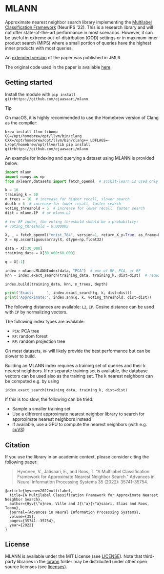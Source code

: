 # MLANN

Approximate nearest neighbor search library implementing the [Multilabel Classification Framework](https://proceedings.neurips.cc/paper_files/paper/2022/file/e8752f3e51f33a2e06daf044c40ce412-Paper-Conference.pdf) (NeurIPS '22). This is a research library and will not offer state-of-the-art performance in most scenarios. However, it can be useful in extreme out-of-distribution (OOD) settings or in maximum inner product search (MIPS) where a small portion of queries have the highest inner products with most queries.

An [extended version](https://www.jmlr.org/papers/volume25/23-0286/23-0286.pdf) of the paper was published in JMLR.

The original code used in the paper is available [here](https://github.com/vioshyvo/a-multilabel-classification-framework).

## Getting started

Install the module with `pip install git+https://github.com/ejaasaari/mlann`

> [!TIP]
> On macOS, it is highly recommended to use the Homebrew version of Clang as the compiler:

```shell script
brew install llvm libomp
CC=/opt/homebrew/opt/llvm/bin/clang CXX=/opt/homebrew/opt/llvm/bin/clang++ LDFLAGS=-L/opt/homebrew/opt/llvm/lib pip install git+https://github.com/ejaasaari/mlann
```

An example for indexing and querying a dataset using MLANN is provided below:

```python
import mlann
import numpy as np
from sklearn.datasets import fetch_openml  # scikit-learn is used only for loading the data

k = 10
training_k = 50
n_trees = 10  # increase for higher recall, slower search
depth = 6  # increase for lower recall, faster search
voting_threshold = 5  # increase for lower recall, faster search
dist = mlann.IP  # or mlann.L2

# for RF index, the voting threshold should be a probability:
# voting_threshold = 0.000005

X, _ = fetch_openml("mnist_784", version=1, return_X_y=True, as_frame=False)
X = np.ascontiguousarray(X, dtype=np.float32)

data = X[:30_000]
training_data = X[30_000:60_000]

q = X[-1]

index = mlann.MLANNIndex(data, "PCA")  # one of RP, PCA, or RF
knn = index.exact_search(training_data, training_k, dist=dist)  # required for training

index.build(training_data, knn, n_trees, depth)

print('Exact:      ', index.exact_search(q, k, dist=dist))
print('Approximate:', index.ann(q, k, voting_threshold, dist=dist))
```

The following distances are available: `L2`, `IP`. Cosine distance can be used with `IP` by normalizing vectors.

The following index types are available:
- `PCA`: PCA tree
- `RF`: random forest
- `RP`: random projection tree

On most datasets, `RF` will likely provide the best performance but can be slower to build.

Building an MLANN index requires a training set of queries and their k nearest neighbors. If no separate training set is available, the database vectors can be used also as the training set. The k nearest neighbors can be computed e.g. by using

```index.exact_search(training_data, training_k, dist=dist)```

If this is too slow, the following can be tried:

- Sample a smaller training set
- Use a different approximate nearest neighbor library to search for approximate nearest neighbors instead
- If available, use a GPU to compute the nearest neighbors (with e.g. [cuVS](https://docs.rapids.ai/api/cuvs/nightly/python_api/neighbors_brute_force/))

## Citation

If you use the library in an academic context, please consider citing the following paper:

> Hyvönen, V., Jääsaari, E., and Roos, T. "A Multilabel Classification Framework for Approximate Nearest Neighbor Search." Advances in Neural Information Processing Systems 35 (2022): 35741-35754.

~~~~
@article{hyvonen2022multilabel,
  title={A Multilabel Classification Framework for Approximate Nearest Neighbor Search},
  author={Hyv{\"o}nen, Ville and J{\"a}{\"a}saari, Elias and Roos, Teemu},
  journal={Advances in Neural Information Processing Systems},
  volume={35},
  pages={35741--35754},
  year={2022}
}
~~~~

## License

MLANN is available under the MIT License (see [LICENSE](LICENSE)). Note that third-party libraries in the [lorann](lorann) folder may be distributed under other open source licenses (see [licenses](licenses)).

